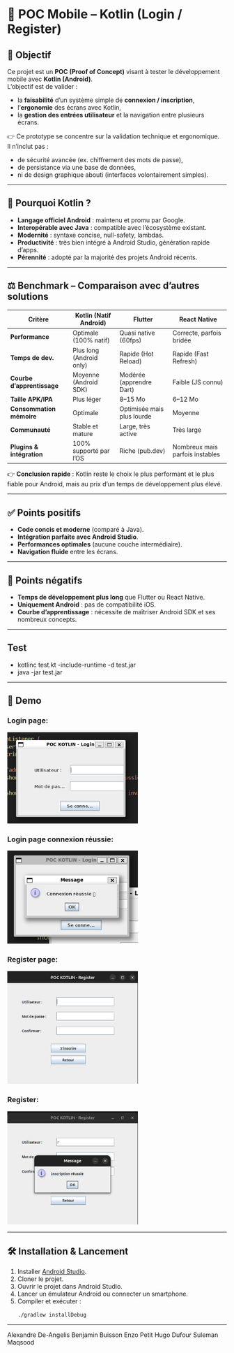 # 📝 POC Mobile – Kotlin (Login / Register)

## 🎯 Objectif  
Ce projet est un **POC (Proof of Concept)** visant à tester le développement mobile avec **Kotlin (Android)**.  
L’objectif est de valider :  
- la **faisabilité** d’un système simple de **connexion / inscription**,  
- l’**ergonomie** des écrans avec Kotlin,  
- la **gestion des entrées utilisateur** et la navigation entre plusieurs écrans.  

👉 Ce prototype se concentre sur la validation technique et ergonomique.  
Il n’inclut pas :  
- de sécurité avancée (ex. chiffrement des mots de passe),  
- de persistance via une base de données,  
- ni de design graphique abouti (interfaces volontairement simples).  

---

## 🚀 Pourquoi Kotlin ?  
- **Langage officiel Android** : maintenu et promu par Google.  
- **Interopérable avec Java** : compatible avec l’écosystème existant.  
- **Modernité** : syntaxe concise, null-safety, lambdas.  
- **Productivité** : très bien intégré à Android Studio, génération rapide d’apps.  
- **Pérennité** : adopté par la majorité des projets Android récents.  

---

## ⚖️ Benchmark – Comparaison avec d’autres solutions  

| Critère                    | **Kotlin (Natif Android)** | **Flutter**                     | **React Native**                |
|----------------------------|----------------------------|---------------------------------|---------------------------------|
| **Performance**            | Optimale (100% natif)      | Quasi native (60fps)            | Correcte, parfois bridée        |
| **Temps de dev.**          | Plus long (Android only)   | Rapide (Hot Reload)             | Rapide (Fast Refresh)           |
| **Courbe d’apprentissage** | Moyenne (Android SDK)      | Modérée (apprendre Dart)        | Faible (JS connu)               |
| **Taille APK/IPA**         | Plus léger                 | 8–15 Mo                         | 6–12 Mo                         |
| **Consommation mémoire**   | Optimale                   | Optimisée mais plus lourde      | Moyenne                         |
| **Communauté**             | Stable et mature           | Large, très active              | Très large                      |
| **Plugins & intégration**  | 100% supporté par l’OS     | Riche (pub.dev)                 | Nombreux mais parfois instables |

👉 **Conclusion rapide** : Kotlin reste le choix le plus performant et le plus fiable pour Android, mais au prix d’un temps de développement plus élevé.  

---

## ✅ Points positifs
- **Code concis et moderne** (comparé à Java).  
- **Intégration parfaite avec Android Studio**.  
- **Performances optimales** (aucune couche intermédiaire).  
- **Navigation fluide** entre les écrans.  

---

## 🚫 Points négatifs
- **Temps de développement plus long** que Flutter ou React Native.  
- **Uniquement Android** : pas de compatibilité iOS.  
- **Courbe d’apprentissage** : nécessite de maîtriser Android SDK et ses nombreux concepts.  

---

## Test 

 - kotlinc test.kt -include-runtime -d test.jar
 - java -jar test.jar

---
## 🚀 Demo

### Login page:
<img src="readme/Log.png" alt="Connexion" width="300">

### Login page connexion réussie:
<img src="readme/Co.png" alt="Connexion" width="300">

### Register page:

<img src="readme/register.png" alt="Connexion" width="300">

### Register:

<img src="readme/regSuccess.png" alt="Connexion" width="300">

---

## 🛠️ Installation & Lancement 

1. Installer [Android Studio](https://developer.android.com/studio).  
2. Cloner le projet.  
3. Ouvrir le projet dans Android Studio.  
4. Lancer un émulateur Android ou connecter un smartphone.  
5. Compiler et exécuter :  
   ```bash
   ./gradlew installDebug

---

Alexandre De-Angelis
Benjamin Buisson
Enzo Petit
Hugo Dufour
Suleman Maqsood
